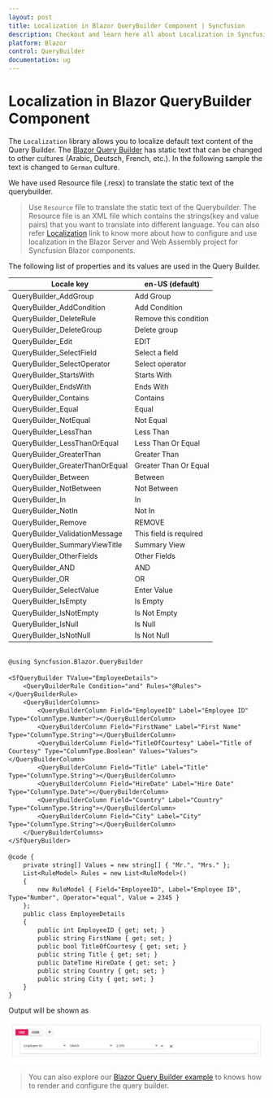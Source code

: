 ```yaml
---
layout: post
title: Localization in Blazor QueryBuilder Component | Syncfusion
description: Checkout and learn here all about Localization in Syncfusion Blazor QueryBuilder component and more.
platform: Blazor
control: QueryBuilder
documentation: ug
---
```


# Localization in Blazor QueryBuilder Component

The `Localization` library allows you to localize default text content of the Query Builder. The [Blazor Query Builder](https://www.syncfusion.com/blazor-components/blazor-query-builder) has static text that can be changed to other cultures (Arabic, Deutsch, French, etc.). In the following sample the text is changed to `German` culture.

We have used Resource file (.resx) to translate the static text of the querybuilder.

> Use `Resource` file to translate the static text of the Querybuilder. The Resource file is an XML file which contains the strings(key and value pairs) that you want to translate into different language. You can also refer [Localization](https://blazor.syncfusion.com/documentation/common/localization/#how-to-enable-localization-in-blazor-application) link to know more about how to configure and use localization in the Blazor Server and Web Assembly project for Syncfusion Blazor components.

The following list of properties and its values are used in the Query Builder.

| Locale key | en-US (default) |
| ------------ | ----------------------- |
| QueryBuilder_AddGroup  | Add Group |
| QueryBuilder_AddCondition  | Add Condition |
| QueryBuilder_DeleteRule | Remove this condition |
| QueryBuilder_DeleteGroup | Delete group |
| QueryBuilder_Edit | EDIT |
| QueryBuilder_SelectField | Select a field |
| QueryBuilder_SelectOperator | Select operator |
| QueryBuilder_StartsWith | Starts With|
| QueryBuilder_EndsWith | Ends With |
| QueryBuilder_Contains | Contains |
| QueryBuilder_Equal | Equal |
| QueryBuilder_NotEqual | Not Equal |
| QueryBuilder_LessThan | Less Than |
| QueryBuilder_LessThanOrEqual | Less Than Or Equal |
| QueryBuilder_GreaterThan | Greater Than |
| QueryBuilder_GreaterThanOrEqual | Greater Than Or Equal |
| QueryBuilder_Between | Between |
| QueryBuilder_NotBetween | Not Between|
| QueryBuilder_In | In |
| QueryBuilder_NotIn | Not In |
| QueryBuilder_Remove | REMOVE |
| QueryBuilder_ValidationMessage | This field is required |
| QueryBuilder_SummaryViewTitle | Summary View |
| QueryBuilder_OtherFields | Other Fields |
| QueryBuilder_AND | AND |
| QueryBuilder_OR | OR |
| QueryBuilder_SelectValue | Enter Value |
| QueryBuilder_IsEmpty | Is Empty |
| QueryBuilder_IsNotEmpty | Is Not Empty |
| QueryBuilder_IsNull | Is Null |
| QueryBuilder_IsNotNull | Is Not Null |

```cshtml

@using Syncfusion.Blazor.QueryBuilder

<SfQueryBuilder TValue="EmployeeDetails">
    <QueryBuilderRule Condition="and" Rules="@Rules"></QueryBuilderRule>
    <QueryBuilderColumns>
        <QueryBuilderColumn Field="EmployeeID" Label="Employee ID" Type="ColumnType.Number"></QueryBuilderColumn>
        <QueryBuilderColumn Field="FirstName" Label="First Name" Type="ColumnType.String"></QueryBuilderColumn>
        <QueryBuilderColumn Field="TitleOfCourtesy" Label="Title of Courtesy" Type="ColumnType.Boolean" Values="Values"></QueryBuilderColumn>
        <QueryBuilderColumn Field="Title" Label="Title" Type="ColumnType.String"></QueryBuilderColumn>
        <QueryBuilderColumn Field="HireDate" Label="Hire Date" Type="ColumnType.Date"></QueryBuilderColumn>
        <QueryBuilderColumn Field="Country" Label="Country" Type="ColumnType.String"></QueryBuilderColumn>
        <QueryBuilderColumn Field="City" Label="City" Type="ColumnType.String"></QueryBuilderColumn>
    </QueryBuilderColumns>
</SfQueryBuilder>

@code {
    private string[] Values = new string[] { "Mr.", "Mrs." };
    List<RuleModel> Rules = new List<RuleModel>()
    {
        new RuleModel { Field="EmployeeID", Label="Employee ID", Type="Number", Operator="equal", Value = 2345 }
    };
    public class EmployeeDetails
    {
        public int EmployeeID { get; set; }
        public string FirstName { get; set; }
        public bool TitleOfCourtesy { get; set; }
        public string Title { get; set; }
        public DateTime HireDate { get; set; }
        public string Country { get; set; }
        public string City { get; set; }
    }
}

```

Output will be shown as

![Query Builder Sample](./images/qb-locale.png)

> You can also explore our [Blazor Query Builder example](https://blazor.syncfusion.com/demos/query-builder/default-functionalities?theme=bootstrap4) to knows how to render and configure the query builder.